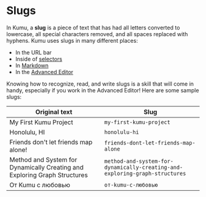 # Slugs

In Kumu, a **slug** is a piece of text that has had all letters converted to lowercase, all special characters removed, and all spaces replaced with hyphens. Kumu uses slugs in many different places:

* In the URL bar
* Inside of [selectors](../overview/advanced-editor-hub/selectors.md)
* In [Markdown](markdown.md)
* In the [Advanced Editor](../overview/view-editors.md#advanced-editor)

Knowing how to recognize, read, and write slugs is a skill that will come in handy, especially if you work in the Advanced Editor! Here are some sample slugs:

| Original text                                                             | Slug                                                                        |
| ------------------------------------------------------------------------- | --------------------------------------------------------------------------- |
| My First Kumu Project                                                     | `my-first-kumu-project`                                                     |
| Honolulu, HI                                                              | `honolulu-hi`                                                               |
| Friends don't let friends map alone!                                      | `friends-dont-let-friends-map-alone`                                        |
| Method and System for Dynamically Creating and Exploring Graph Structures | `method-and-system-for-dynamically-creating-and-exploring-graph-structures` |
| От Kumu с любовью                                                         | `от-kumu-с-любовью`                                                         |
